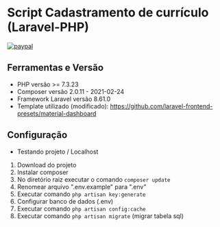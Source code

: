 #  Script Cadastramento de currículo (Laravel-PHP)
[![paypal](https://www.paypalobjects.com/pt_BR/BR/i/btn/btn_buynowCC_LG.gif)](https://www.paypal.com/cgi-bin/webscr?cmd=_s-xclick&hosted_button_id=9R5A2RSSRQYTN)

## Ferramentas e Versão

- PHP versão >= 7.3.23
- Composer versão 2.0.11 - 2021-02-24
- Framework Laravel versão 8.61.0
- Template utilizado (modificado): https://github.com/laravel-frontend-presets/material-dashboard  

## Configuração
- Testando projeto / Localhost 
1. Download do projeto 
2. Instalar composer
3. No diretório raiz executar o comando ```composer update``` 
4. Renomear arquivo ".env.example" para ".env"
5. Executar comando ```php artisan key:generate```
6. Configurar banco de dados (.env)
7. Executar comando ```php artisan config:cache```
8. Executar comando ```php artisan migrate``` (migrar tabela sql)  

